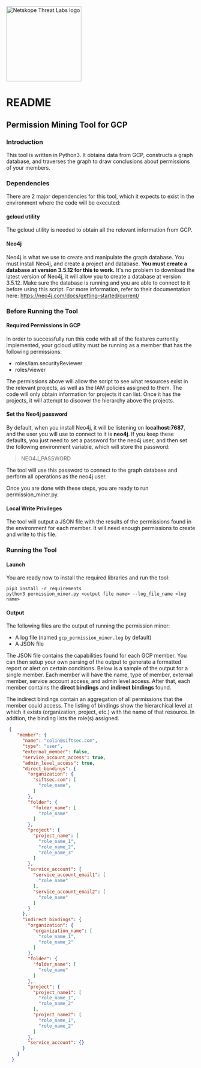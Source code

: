 <img src="https://www.netskope.com/wp-content/uploads/2020/03/netskope-threat-labs.png" alt="Netskope Threat Labs logo" width="200"/>
<h1>README</h1>
<h2>Permission Mining Tool for GCP</h2>
<h3>Introduction</h3>
This tool is written in Python3.  It obtains data from GCP, constructs a graph database, and traverses the graph to draw conclusions about permissions of your members.
<h3>Dependencies</h3>
There are 2 major dependencies for this tool, which it expects to exist in the environment where the code will be executed:
<h4>gcloud utility</h4>
The gcloud utility is needed to obtain all the relevant information from GCP.
<h4>Neo4j</h4>

Neo4j is what we use to create and manipulate the graph database. You must install Neo4j, and create a project and database.  <b>You must create a database at version 3.5.12 for this to work.</b> It's no problem to download the latest version of Neo4j, it will allow you to create a database at version 3.5.12.  Make sure the database is running and you are able to connect to it before using this script.  For more information, refer to their documentation here: https://neo4j.com/docs/getting-started/current/
<h3>Before Running the Tool</h3>
<h4>Required Permissions in GCP</h4>
In order to successfully run this code with all of the features currently implemented, your gcloud utility must be running as a member that has the following permissions:

- roles/iam.securityReviewer
-  roles/viewer

The permissions above will allow the script to see what resources exist in the relevant projects, as well as the IAM policies assigned to them. The code will only obtain information for projects it can list. Once it has the projects, it will attempt to discover the hierarchy above the projects.
<h4> Set the Neo4j password</h4>
By default, when you install Neo4j, it will be listening on <strong>localhost:7687</strong>, and the user you will use to connect to it is <strong>neo4j</strong>.
If you keep these defaults, you just need to set a password for the neo4j user, and then set the following environment variable, which will store the password:

> NEO4J_PASSWORD

<p>The tool will use this password to connect to the graph database and perform all operations as the neo4j user.</p>
<p>Once you are done with these steps, you are ready to run permission_miner.py.</p>

<h4>Local Write Privileges</h4>
The tool will output a JSON file with the results of the permissions found in the environment for each member. It will need enough permissions to create and write to this file.

<h3>Running the Tool</h3>
<h4>Launch</h4>
You are ready now to install the required libraries and run the tool:

    pip3 install -r requirements
    python3 permission_miner.py <output file name> --log_file_name <log name>

<h4>Output</h4>
The following files are the output of running the permission miner:

- A log file (named `gcp_permission_miner.log` by default)
- A JSON file

The JSON file contains the capabilities found for each GCP member. You can then setup your own parsing of the output to generate a formatted report or alert on certain conditions. Below is a sample of the output for a single member. Each member will have the name, type of member, external member, service account access, and admin level access. After that, each member contains the <strong>direct bindings</strong> and <strong>indirect bindings</strong> found.

The indirect bindings contain an aggregation of all permissions that the member could access. The listing of bindings show the hierarchical level at which it exists (organization, project, etc.) with the name of that resource. In addtion, the binding lists the role(s) assigned.

```json
 {
    "member": {
      "name": "colin@siftsec.com",
      "type": "user",
      "external_member": false,
      "service_account_access": true,
      "admin_level_access": true,
      "direct_bindings": {
        "organization": {
          "siftsec.com": [
            "role_name",
          ]
        },
        "folder": {
          "folder_name": [
            "role_name"
          ]
        },
        "project": {
          "project_name": [
            "role_name_1",
            "role_name_2",
            "role_name_3"
          ]
        },
        "service_account": {
          "service_account_email1": [
            "role_name"
          ],
          "service_account_email2": [
            "role_name"
          ]
        }
      },
      "indirect_bindings": {
        "organization": {
          "organization_name": [
            "role_name_1",
            "role_name_2"
          ]
        },
        "folder": {
          "folder_name": [
            "role_name"
          ]
        },
        "project": {
          "project_name1": [
            "role_name_1",
            "role_name_2"
          ],
          "project_name2": [
            "role_name_1",
            "role_name_2"
          ]
        },
        "service_account": {}
      }
    }
  }
  ```
